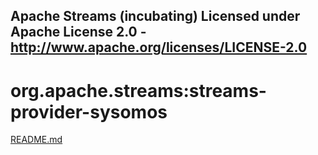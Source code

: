 Apache Streams (incubating)
Licensed under Apache License 2.0 - http://www.apache.org/licenses/LICENSE-2.0
--------------------------------------------------------------------------------

org.apache.streams:streams-provider-sysomos
===========================================

[README.md](src/site/index.md "README") 
